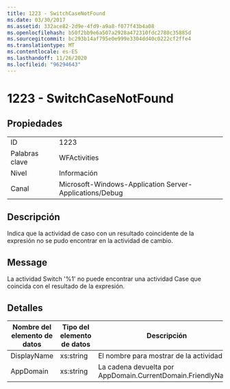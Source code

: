 ```yaml
---
title: 1223 - SwitchCaseNotFound
ms.date: 03/30/2017
ms.assetid: 332ace82-2d9e-4fd9-a9a8-f077f43b4a08
ms.openlocfilehash: b50f2bb9e6a507a2928a472310fdc2780c35885d
ms.sourcegitcommit: bc293b14af795e0e999e3304dd40c0222cf2ffe4
ms.translationtype: MT
ms.contentlocale: es-ES
ms.lasthandoff: 11/26/2020
ms.locfileid: "96294643"
---
```

# <a name="1223---switchcasenotfound"></a>1223 - SwitchCaseNotFound

## <a name="properties"></a>Propiedades  
  
|||  
|-|-|  
|ID|1223|  
|Palabras clave|WFActivities|  
|Nivel|Información|  
|Canal|Microsoft-Windows-Application Server-Applications/Debug|  
  
## <a name="description"></a>Descripción  

 Indica que la actividad de caso con un resultado coincidente de la expresión no se pudo encontrar en la actividad de cambio.  
  
## <a name="message"></a>Message  

 La actividad Switch '%1' no puede encontrar una actividad Case que coincida con el resultado de la expresión.  
  
## <a name="details"></a>Detalles  
  
|Nombre del elemento de datos|Tipo del elemento de datos|Descripción|  
|--------------------|--------------------|-----------------|  
|DisplayName|xs:string|El nombre para mostrar de la actividad.|  
|AppDomain|xs:string|La cadena devuelta por AppDomain.CurrentDomain.FriendlyName.|
